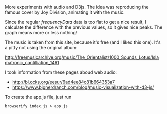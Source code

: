 More experiments with audio and D3js. The idea was reproducing the famous cover by Joy Division, animating it with the music.

Since the regular *frequencyData* data is too flat to get a nice result, I calculate the difference with the previous values, so it gives nice peaks. The graph means more or less nothing!

The music is taken from this site, because it's free (and I liked this one). It's a pitty not using the original album:

http://freemusicarchive.org/music/The_Orientalist/1000_Sounds_Lotus/Islamatronic_cantilliation_1461

I took information from these pages aboud web audio:

* http://bl.ocks.org/eesur/6ad4ee84c81b664353a7
* https://www.bignerdranch.com/blog/music-visualization-with-d3-js/

To create the app.js file, just run 
    
    browserify index.js > app.js
